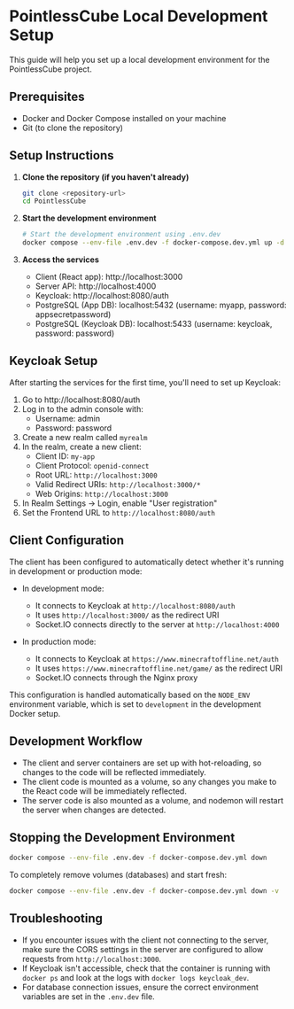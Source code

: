 # PointlessCube Local Development Setup

This guide will help you set up a local development environment for the PointlessCube project.

## Prerequisites

- Docker and Docker Compose installed on your machine
- Git (to clone the repository)

## Setup Instructions

1. **Clone the repository (if you haven't already)**
   ```bash
   git clone <repository-url>
   cd PointlessCube
   ```

2. **Start the development environment**
   ```bash
   # Start the development environment using .env.dev
   docker compose --env-file .env.dev -f docker-compose.dev.yml up -d --build
   ```

3. **Access the services**
   - Client (React app): http://localhost:3000
   - Server API: http://localhost:4000
   - Keycloak: http://localhost:8080/auth
   - PostgreSQL (App DB): localhost:5432 (username: myapp, password: appsecretpassword)
   - PostgreSQL (Keycloak DB): localhost:5433 (username: keycloak, password: password)

## Keycloak Setup

After starting the services for the first time, you'll need to set up Keycloak:

1. Go to http://localhost:8080/auth
2. Log in to the admin console with:
   - Username: admin
   - Password: password
3. Create a new realm called `myrealm`
4. In the realm, create a new client:
   - Client ID: `my-app`
   - Client Protocol: `openid-connect`
   - Root URL: `http://localhost:3000`
   - Valid Redirect URIs: `http://localhost:3000/*`
   - Web Origins: `http://localhost:3000`
5. In Realm Settings → Login, enable "User registration"
6. Set the Frontend URL to `http://localhost:8080/auth`

## Client Configuration

The client has been configured to automatically detect whether it's running in development or production mode:

- In development mode:
  - It connects to Keycloak at `http://localhost:8080/auth`
  - It uses `http://localhost:3000/` as the redirect URI
  - Socket.IO connects directly to the server at `http://localhost:4000`

- In production mode:
  - It connects to Keycloak at `https://www.minecraftoffline.net/auth`
  - It uses `https://www.minecraftoffline.net/game/` as the redirect URI
  - Socket.IO connects through the Nginx proxy

This configuration is handled automatically based on the `NODE_ENV` environment variable, which is set to `development` in the development Docker setup.

## Development Workflow

- The client and server containers are set up with hot-reloading, so changes to the code will be reflected immediately.
- The client code is mounted as a volume, so any changes you make to the React code will be immediately reflected.
- The server code is also mounted as a volume, and nodemon will restart the server when changes are detected.

## Stopping the Development Environment

```bash
docker compose --env-file .env.dev -f docker-compose.dev.yml down
```

To completely remove volumes (databases) and start fresh:
```bash
docker compose --env-file .env.dev -f docker-compose.dev.yml down -v
```

## Troubleshooting

- If you encounter issues with the client not connecting to the server, make sure the CORS settings in the server are configured to allow requests from `http://localhost:3000`.
- If Keycloak isn't accessible, check that the container is running with `docker ps` and look at the logs with `docker logs keycloak_dev`.
- For database connection issues, ensure the correct environment variables are set in the `.env.dev` file. 